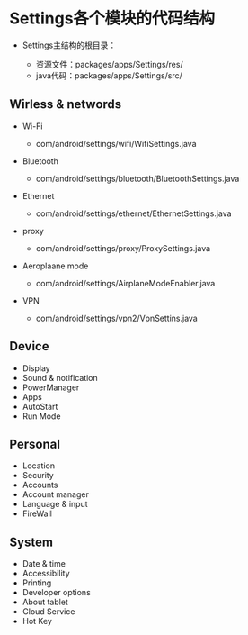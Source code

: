 
# Settings各个模块的代码结构
 - Settings主结构的根目录：  
 
   - 资源文件：packages/apps/Settings/res/
   - java代码：packages/apps/Settings/src/
   
## Wirless & networds

 - Wi-Fi
 
   - com/android/settings/wifi/WifiSettings.java
 - Bluetooth
 
   - com/android/settings/bluetooth/BluetoothSettings.java
 - Ethernet
 
   - com/android/settings/ethernet/EthernetSettings.java
 - proxy
 
   - com/android/settings/proxy/ProxySettings.java
 - Aeroplaane mode
 
   - com/android/settings/AirplaneModeEnabler.java
 - VPN

   - com/android/settings/vpn2/VpnSettins.java
## Device

 - Display
 -  Sound & notification
 - PowerManager
 - Apps
 - AutoStart
 - Run Mode

## Personal

 - Location
 - Security
 - Accounts
 - Account manager
 - Language & input
 - FireWall

## System

 - Date & time 
 - Accessibility
 - Printing
 - Developer options
 - About tablet
 - Cloud Service
 - Hot Key
 
